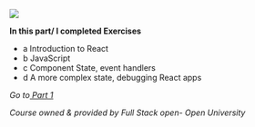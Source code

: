 ![](https://github.com/faradeen-ja/Full-Stack-open-2022-Exercises/blob/e474c84cda3ace512371504b5733c4980dd5acb0/assests/part1-banner.png)

**In this part/ I completed Exercises**

* a Introduction to React
* b JavaScript
* c Component State, event handlers
* d A more complex state, debugging React apps


*Go to[ Part 1](https://fullstackopen.com/en/part1/introduction_to_react)*

*Course owned & provided by Full Stack open- Open University* 

